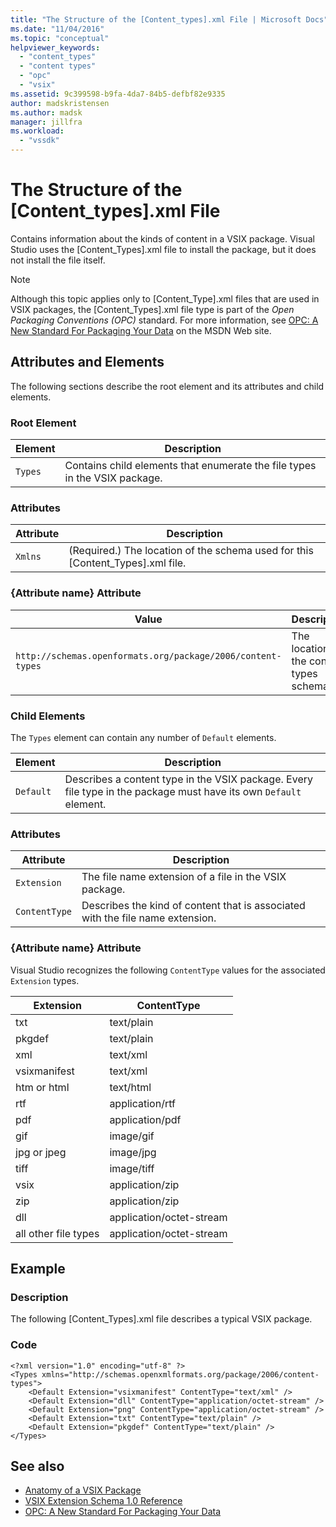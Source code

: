 ```yaml
---
title: "The Structure of the [Content_types].xml File | Microsoft Docs"
ms.date: "11/04/2016"
ms.topic: "conceptual"
helpviewer_keywords:
  - "content_types"
  - "content types"
  - "opc"
  - "vsix"
ms.assetid: 9c399598-b9fa-4da7-84b5-defbf82e9335
author: madskristensen
ms.author: madsk
manager: jillfra
ms.workload:
  - "vssdk"
---
```

# The Structure of the [Content_types].xml File
Contains information about the kinds of content in a VSIX package. Visual Studio uses the [Content_Types].xml file to install the package, but it does not install the file itself.

> [!NOTE]
> Although this topic applies only to [Content_Type].xml files that are used in VSIX packages, the [Content_Types].xml file type is part of the *Open Packaging Conventions (OPC)* standard. For more information, see [OPC: A New Standard For Packaging Your Data](https://msdn.microsoft.com/magazine/cc163372.aspx) on the MSDN Web site.

## Attributes and Elements
 The following sections describe the root element and its attributes and child elements.

### Root Element

|Element|Description|
|-------------|-----------------|
|`Types`|Contains child elements that enumerate the file types in the VSIX package.|

### Attributes

|Attribute|Description|
|---------------|-----------------|
|`Xmlns`|(Required.) The location of the schema used for this [Content_Types].xml file.|

### {Attribute name} Attribute

| Value | Description |
| - | - |
| `http://schemas.openformats.org/package/2006/content-types` | The location of the content types schema. |

### Child Elements
 The `Types` element can contain any number of `Default` elements.

|Element|Description|
|-------------|-----------------|
|`Default`|Describes a content type in the VSIX package. Every file type in the package must have its own `Default` element.|

### Attributes

|Attribute|Description|
|---------------|-----------------|
|`Extension`|The file name extension of a file in the VSIX package.|
|`ContentType`|Describes the kind of content that is associated with the file name extension.|

### {Attribute name} Attribute
 Visual Studio recognizes the following `ContentType` values for the associated `Extension` types.

|Extension|ContentType|
|---------------|-----------------|
|txt|text/plain|
|pkgdef|text/plain|
|xml|text/xml|
|vsixmanifest|text/xml|
|htm or html|text/html|
|rtf|application/rtf|
|pdf|application/pdf|
|gif|image/gif|
|jpg or jpeg|image/jpg|
|tiff|image/tiff|
|vsix|application/zip|
|zip|application/zip|
|dll|application/octet-stream|
|all other file types|application/octet-stream|

## Example

### Description
 The following [Content_Types].xml file describes a typical VSIX package.

### Code

```
<?xml version="1.0" encoding="utf-8" ?>
<Types xmlns="http://schemas.openxmlformats.org/package/2006/content-types">
    <Default Extension="vsixmanifest" ContentType="text/xml" />
    <Default Extension="dll" ContentType="application/octet-stream" />
    <Default Extension="png" ContentType="application/octet-stream" />
    <Default Extension="txt" ContentType="text/plain" />
    <Default Extension="pkgdef" ContentType="text/plain" />
</Types>
```

## See also
- [Anatomy of a VSIX Package](../extensibility/anatomy-of-a-vsix-package.md)
- [VSIX Extension Schema 1.0 Reference](https://msdn.microsoft.com/library/76e410ec-b1fb-4652-ac98-4a4c52e09a2b)
- [OPC: A New Standard For Packaging Your Data](https://msdn.microsoft.com/magazine/cc163372.aspx)
